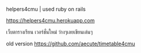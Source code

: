 helpers4cmu | used ruby on rails

https://helpers4cmu.herokuapp.com

เว็บตารางเรียน เวอร์ชั่นใหม่ ว่างๆเลยเขียนเล่นๆ

old version
https://github.com/aecute/timetable4cmu
